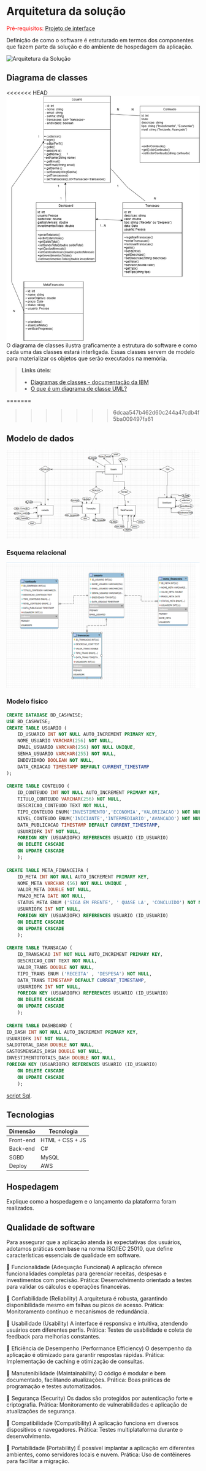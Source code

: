 # Arquitetura da solução

<span style="color:red">Pré-requisitos: <a href="04-Projeto-interface.md"> Projeto de interface</a></span>

Definição de como o software é estruturado em termos dos componentes que fazem parte da solução e do ambiente de hospedagem da aplicação.

![Arquitetura da Solução](images/arquitetura.png)

## Diagrama de classes

<<<<<<< HEAD
![Diagrama de classes](images/TIADI.drawio.png "Exemplo de modelo relacional.")
O diagrama de classes ilustra graficamente a estrutura do software e como cada uma das classes estará interligada. Essas classes servem de modelo para materializar os objetos que serão executados na memória.

> **Links úteis**:
> - [Diagramas de classes - documentação da IBM](https://www.ibm.com/docs/pt-br/rational-soft-arch/9.7.0?topic=diagrams-class)
> - [O que é um diagrama de classe UML?](https://www.lucidchart.com/pages/pt/o-que-e-diagrama-de-classe-uml)

=======
>>>>>>> 6dcaa547b462d60c244a47cdb4f5ba009497fa61
##  Modelo de dados

![diagramaDer](images/DER.png)


### Esquema relacional

![ER](images/ER.png)


### Modelo físico
```sql
CREATE DATABASE BD_CASHWISE;
USE BD_CASHWISE;
CREATE TABLE USUARIO (
    ID_USUARIO INT NOT NULL AUTO_INCREMENT PRIMARY KEY,
    NOME_USUARIO VARCHAR(256) NOT NULL,
    EMAIL_USUARIO VARCHAR(256) NOT NULL UNIQUE,
    SENHA_USUARIO VARCHAR(255) NOT NULL,
    ENDIVIDADO BOOLEAN NOT NULL,
    DATA_CRIACAO TIMESTAMP DEFAULT CURRENT_TIMESTAMP
);

CREATE TABLE CONTEUDO (
    ID_CONTEUDO INT NOT NULL AUTO_INCREMENT PRIMARY KEY,
    TITULO_CONTEUDO VARCHAR(256) NOT NULL,
    DESCRICAO_CONTEUDO TEXT NOT NULL,
    TIPO_CONTEUDO ENUM('INVESTIMENTO','ECONOMIA','VALORIZACAO') NOT NULL,
    NIVEL_CONTEUDO ENUM('INICIANTE','INTERMEDIARIO','AVANCADO') NOT NULL,
    DATA_PUBLICACAO TIMESTAMP DEFAULT CURRENT_TIMESTAMP,
    USUARIOFK INT NOT NULL,
    FOREIGN KEY (USUARIOFK) REFERENCES USUARIO (ID_USUARIO)
    ON DELETE CASCADE 
    ON UPDATE CASCADE
    );

CREATE TABLE META_FINANCEIRA (
	ID_META INT NOT NULL AUTO_INCREMENT PRIMARY KEY,
    NOME_META VARCHAR (56) NOT NULL UNIQUE ,
    VALOR_META DOUBLE NOT NULL,
    PRAZO_META DATE NOT NULL,
    STATUS_META ENUM ('SIGA EM FRENTE', ' QUASE LA', 'CONCLUIDO') NOT NULL,
    USUARIOFK INT NOT NULL,
    FOREIGN KEY (USUARIOFK) REFERENCES USUARIO (ID_USUARIO)
    ON DELETE CASCADE 
    ON UPDATE CASCADE
    );

CREATE TABLE TRANSACAO (
	ID_TRANSACAO INT NOT NULL AUTO_INCREMENT PRIMARY KEY,
    DESCRICAO_CONT TEXT NOT NULL,
    VALOR_TRANS DOUBLE NOT NULL,
    TIPO_TRANS ENUM ('RECEITA' , 'DESPESA') NOT NULL,
    DATA_TRANS TIMESTAMP DEFAULT CURRENT_TIMESTAMP,
    USUARIOFK INT NOT NULL,
    FOREIGN KEY (USUARIOFK) REFERENCES USUARIO (ID_USUARIO)
    ON DELETE CASCADE
    ON UPDATE CASCADE
    );
    
CREATE TABLE DASHBOARD (
ID_DASH INT NOT NULL AUTO_INCREMENT PRIMARY KEY,
USUARIOFK INT NOT NULL,
SALDOTOTAL_DASH DOUBLE NOT NULL, 
GASTOSMENSAIS_DASH DOUBLE NOT NULL,
INVESTIMENTOTOTAIS_DASH DOUBLE NOT NULL, 
FOREIGN KEY (USUARIOFK) REFERENCES USUARIO (ID_USUARIO)
    ON DELETE CASCADE
    ON UPDATE CASCADE
    );
```
 [script Sql](../src/db/mdf_Sql).




## Tecnologias

| **Dimensão**   | **Tecnologia**  |
| ---            | ---             |
| Front-end      | HTML + CSS + JS |
| Back-end       | C#         |
| SGBD           | MySQL           |
| Deploy         | AWS          |


## Hospedagem

Explique como a hospedagem e o lançamento da plataforma foram realizados.


## Qualidade de software

Para assegurar que a aplicação atenda às expectativas dos usuários, adotamos práticas com base na norma ISO/IEC 25010, que define características essenciais de qualidade em software.

🔹 Funcionalidade (Adequação Funcional)
A aplicação oferece funcionalidades completas para gerenciar receitas, despesas e investimentos com precisão.
Prática: Desenvolvimento orientado a testes para validar os cálculos e operações financeiras.

🔹 Confiabilidade (Reliability)
A arquitetura é robusta, garantindo disponibilidade mesmo em falhas ou picos de acesso.
Prática: Monitoramento contínuo e mecanismos de redundância.

🔹 Usabilidade (Usability)
A interface é responsiva e intuitiva, atendendo usuários com diferentes perfis.
Prática: Testes de usabilidade e coleta de feedback para melhorias constantes.

🔹 Eficiência de Desempenho (Performance Efficiency) O desempenho da aplicação é otimizado para garantir respostas rápidas. Prática: Implementação de caching e otimização de consultas.

🔹 Manutenibilidade (Maintainability) O código é modular e bem documentado, facilitando atualizações. Prática: Boas práticas de programação e testes automatizados.

🔹 Segurança (Security) Os dados são protegidos por autenticação forte e criptografia. Prática: Monitoramento de vulnerabilidades e aplicação de atualizações de segurança.

🔹 Compatibilidade (Compatibility) A aplicação funciona em diversos dispositivos e navegadores. Prática: Testes multiplataforma durante o desenvolvimento.

🔹 Portabilidade (Portability) É possível implantar a aplicação em diferentes ambientes, como servidores locais e nuvem. Prática: Uso de contêineres para facilitar a migração.

